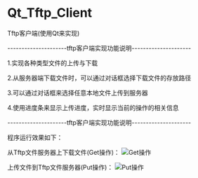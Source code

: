 # Qt_Tftp_Client
Tftp客户端(使用Qt来实现)


---------------------tftp客户端实现功能说明---------------------

 1.实现各种类型文件的上传与下载
 
 2.从服务器端下载文件时，可以通过对话框选择下载文件的存放路径
 
 3.可以通过对话框来选择任意本地文件上传到服务器
 
 4.使用进度条来显示上传进度，实时显示当前的操作的相关信息
 
 ---------------------tftp客户端实现功能说明---------------------
 
 程序运行效果如下：
 
 从Tftp文件服务器上下载文件(Get操作)：
 ![Get操作](https://github.com/liufushihai/Qt_Tftp_Client/blob/master/Images/get%E6%93%8D%E4%BD%9C.gif)
 
 上传文件到Tftp文件服务器(Put操作)：
 ![Put操作](https://github.com/liufushihai/Qt_Tftp_Client/blob/master/Images/put%E6%93%8D%E4%BD%9C.gif)
